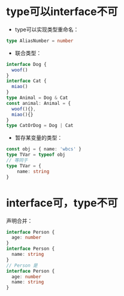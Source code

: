 # type可以interface不可
+ type可以实现类型重命名：
```ts
type AliasNumber = number
```
+ 联合类型：
```ts
interface Dog {
  woof()
}
interface Cat {
  miao()
}
type Animal = Dog & Cat
const animal: Animal = {
  woof(){},
  miao(){}
}
type CatOrDog = Dog | Cat
```
+ 暂存某变量的类型：
```ts
const obj = { name: 'wbcs' }
type TVar = typeof obj
// 等同于
type TVar = {
    name: string
}
```

# interface可，type不可
声明合并：
```ts
interface Person {
  age: number
}
interface Person {
  name: string
}
// Person 是
interface Person {
  age: number
  name: string
}
```